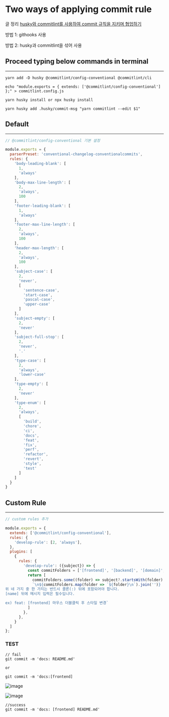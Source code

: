 # Two ways of applying commit rule

글 정리 [husky와 commitlint를 사용하여 commit 규칙을 지키며 협업하기](https://somedaycode.tistory.com/13)

방법 1: githooks 사용

방법 2: husky과 commitlint을 섞어 사용

## Proceed typing below commands in terminal

---

```
yarn add -D husky @commitlint/config-conventional @commitlint/cli

echo "module.exports = { extends: ['@commitlint/config-conventional'] };" > commitlint.config.js

yarn husky install or npx husky install

yarn husky add .husky/commit-msg "yarn commitlint --edit $1"
```


## Default

---


```js
// @commitlint/config-conventional 기본 설정

module.exports = {
  parserPreset: 'conventional-changelog-conventionalcommits',
  rules: {
    'body-leading-blank': [
      1,
      'always'
    ],
    'body-max-line-length': [
      2,
      'always',
      100
    ],
    'footer-leading-blank': [
      1,
      'always'
    ],
    'footer-max-line-length': [
      2,
      'always',
      100
    ],
    'header-max-length': [
      2,
      'always',
      100
    ],
    'subject-case': [
      2,
      'never',
      [
        'sentence-case',
        'start-case',
        'pascal-case',
        'upper-case'
      ]
    ],
    'subject-empty': [
      2,
      'never'
    ],
    'subject-full-stop': [
      2,
      'never',
      '.'
    ],
    'type-case': [
      2,
      'always',
      'lower-case'
    ],
    'type-empty': [
      2,
      'never'
    ],
    'type-enum': [
      2,
      'always',
      [
        'build',
        'chore',
        'ci',
        'docs',
        'feat',
        'fix',
        'perf',
        'refactor',
        'revert',
        'style',
        'test'
      ]
    ]
  }
}
```

## Custom Rule

---

```js
// custom rules 추가

module.exports = {
  extends: ['@commitlint/config-conventional'],
  rules: {
    'develop-rule': [2, 'always'],
  },
  plugins: [
    {
      rules: {
        'develop-rule': ({subject}) => {
          const commitFolders = ['[frontend]', '[backend]', '[domain]', '[root]'];
          return [
            commitFolders.some((folder) => subject?.startsWith(folder) !== subject?.endsWith(folder)),
            `\n${commitFolders.map(folder => `${folder}\n`).join('')}
위 네 가지 중 한 가지는 반드시 콜론(:) 뒤에 포함되어야 합니다.
[name] 뒤에 메시지 입력은 필수입니다.

ex) feat: [frontend] 마우스 더블클릭 후 스타일 변경`
          ]
        },
      },
    }
  ]
};

```

### TEST

```
// fail
git commit -m 'docs: README.md'

or

git commit -m 'docs:[frontend]
```

![image](https://user-images.githubusercontent.com/71962505/161019591-eec57f34-924d-482c-8186-25236258d8f3.png)

![image](https://user-images.githubusercontent.com/71962505/161019121-931049f2-7570-4569-80c5-bc11c0300a27.png)


```
//success
git commit -m 'docs: [frontend] README.md'
```